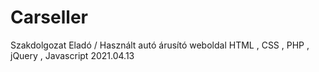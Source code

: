 # Carseller

Szakdolgozat
Eladó / Használt autó árusító weboldal
HTML , CSS , PHP , jQuery , Javascript
2021.04.13
